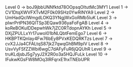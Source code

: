 Level 0 -> boJ9jbbUNNfktd78OOpsqOltutMc3MY1
Level 1 -> CV1DtqXWVFXTvM2F0k09SHz0YwRINYA9
Level 2 -> UmHadQclWmgdLOKQ3YNgjWxGoRMb5luK
Level 3 -> pIwrPrtPN36QITSp3EQaw936yaFoFgAB
Level 4 -> koReBOKuIDDepwhWk7jZC0RTdopnAYKh
Level 5 -> DXjZPULLxYr17uwoI01bNLQbtFemEgo7
Level 6 -> HKBPTKQnIay4Fw76bEy8PVxKEDQRKTzs
Level 7 -> cvX2JJa4CFALtqS87jk27qwqGhBM9plV
Level 8 -> UsvVyFSfZZWbi6wgC7dAFyFuR6jQQUhR
Level 9 -> truKLdjsbJ5g7yyJ2X2R0o3a5HQJFuLk
Level 10 -> IFukwKGsFW8MOq3IRFqrxE1hxTNEbUPR

